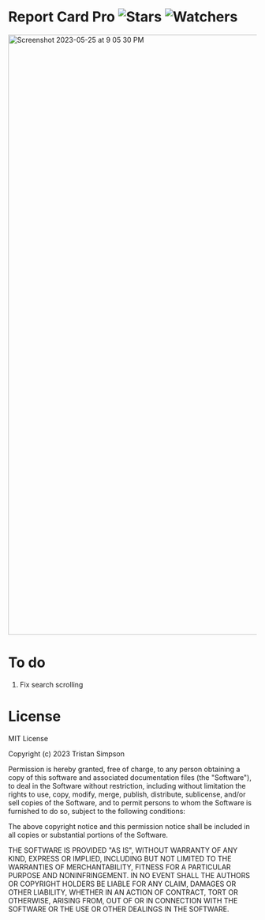 # Report Card Pro ![Stars](https://img.shields.io/github/stars/realTristan/ReportCardPro?color=brightgreen) ![Watchers](https://img.shields.io/github/watchers/realTristan/ReportCardPro?label=Watchers)
<img width="1214" alt="Screenshot 2023-05-25 at 9 05 30 PM" src="https://github.com/realTristan/ReportCardPro/assets/75189508/8887de4b-afd0-4d86-999c-d17fab474c16">

# To do
1. Fix search scrolling

# License 
MIT License

Copyright (c) 2023 Tristan Simpson

Permission is hereby granted, free of charge, to any person obtaining a copy
of this software and associated documentation files (the "Software"), to deal
in the Software without restriction, including without limitation the rights
to use, copy, modify, merge, publish, distribute, sublicense, and/or sell
copies of the Software, and to permit persons to whom the Software is
furnished to do so, subject to the following conditions:

The above copyright notice and this permission notice shall be included in all
copies or substantial portions of the Software.

THE SOFTWARE IS PROVIDED "AS IS", WITHOUT WARRANTY OF ANY KIND, EXPRESS OR
IMPLIED, INCLUDING BUT NOT LIMITED TO THE WARRANTIES OF MERCHANTABILITY,
FITNESS FOR A PARTICULAR PURPOSE AND NONINFRINGEMENT. IN NO EVENT SHALL THE
AUTHORS OR COPYRIGHT HOLDERS BE LIABLE FOR ANY CLAIM, DAMAGES OR OTHER
LIABILITY, WHETHER IN AN ACTION OF CONTRACT, TORT OR OTHERWISE, ARISING FROM,
OUT OF OR IN CONNECTION WITH THE SOFTWARE OR THE USE OR OTHER DEALINGS IN THE
SOFTWARE.
